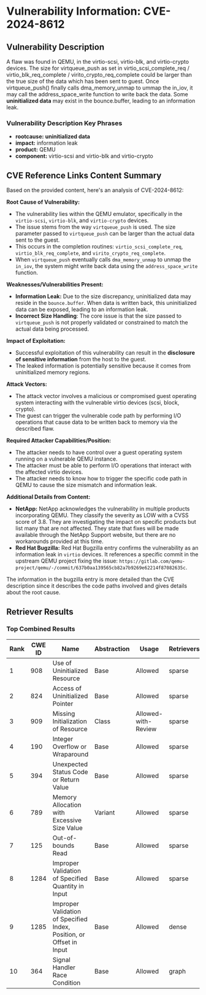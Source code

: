 # Vulnerability Information: CVE-2024-8612

## Vulnerability Description
A flaw was found in QEMU, in the virtio-scsi, virtio-blk, and virtio-crypto devices. The size for virtqueue_push as set in virtio_scsi_complete_req / virtio_blk_req_complete / virito_crypto_req_complete could be larger than the true size of the data which has been sent to guest. Once virtqueue_push() finally calls dma_memory_unmap to ummap the in_iov, it may call the address_space_write function to write back the data. Some **uninitialized data** may exist in the bounce.buffer, leading to an information leak.

### Vulnerability Description Key Phrases
- **rootcause:** **uninitialized data**
- **impact:** information leak
- **product:** QEMU
- **component:** virtio-scsi and virtio-blk and virtio-crypto

## CVE Reference Links Content Summary
Based on the provided content, here's an analysis of CVE-2024-8612:

**Root Cause of Vulnerability:**

*   The vulnerability lies within the QEMU emulator, specifically in the `virtio-scsi`, `virtio-blk`, and `virtio-crypto` devices.
*   The issue stems from the way `virtqueue_push` is used. The size parameter passed to `virtqueue_push` can be larger than the actual data sent to the guest.
*   This occurs in the completion routines: `virtio_scsi_complete_req`, `virtio_blk_req_complete`, and `virito_crypto_req_complete`.
*   When `virtqueue_push` eventually calls `dma_memory_unmap` to unmap the `in_iov`, the system might write back data using the `address_space_write` function.

**Weaknesses/Vulnerabilities Present:**

*   **Information Leak:** Due to the size discrepancy, uninitialized data may reside in the `bounce.buffer`. When data is written back, this uninitialized data can be exposed, leading to an information leak.
*   **Incorrect Size Handling**: The core issue is that the size passed to `virtqueue_push` is not properly validated or constrained to match the actual data being processed.

**Impact of Exploitation:**

*   Successful exploitation of this vulnerability can result in the **disclosure of sensitive information** from the host to the guest.
*   The leaked information is potentially sensitive because it comes from uninitialized memory regions.

**Attack Vectors:**

*   The attack vector involves a malicious or compromised guest operating system interacting with the vulnerable virtio devices (scsi, block, crypto).
*   The guest can trigger the vulnerable code path by performing I/O operations that cause data to be written back to memory via the described flaw.

**Required Attacker Capabilities/Position:**

*   The attacker needs to have control over a guest operating system running on a vulnerable QEMU instance.
*   The attacker must be able to perform I/O operations that interact with the affected virtio devices.
*   The attacker needs to know how to trigger the specific code path in QEMU to cause the size mismatch and information leak.

**Additional Details from Content:**

*   **NetApp:** NetApp acknowledges the vulnerability in multiple products incorporating QEMU.  They classify the severity as LOW with a CVSS score of 3.8. They are investigating the impact on specific products but list many that are not affected.  They state that fixes will be made available through the NetApp Support website, but there are no workarounds provided at this time.
*   **Red Hat Bugzilla:** Red Hat Bugzilla entry confirms the vulnerability as an information leak in `virtio` devices. It references a specific commit in the upstream QEMU project fixing the issue: `https://gitlab.com/qemu-project/qemu/-/commit/637b0aa139565cb82a7b9269e62214f87082635c`.

The information in the bugzilla entry is more detailed than the CVE description since it describes the code paths involved and gives details about the root cause.

## Retriever Results

### Top Combined Results

| Rank | CWE ID | Name | Abstraction | Usage  | Retrievers | Individual Scores |
|------|--------|------|-------------|-------|------------|-------------------|
| 1 | 908 | Use of Uninitialized Resource | Base | Allowed | sparse | 0.472 |
| 2 | 824 | Access of Uninitialized Pointer | Base | Allowed | sparse | 0.421 |
| 3 | 909 | Missing Initialization of Resource | Class | Allowed-with-Review | sparse | 0.411 |
| 4 | 190 | Integer Overflow or Wraparound | Base | Allowed | sparse | 0.400 |
| 5 | 394 | Unexpected Status Code or Return Value | Base | Allowed | sparse | 0.395 |
| 6 | 789 | Memory Allocation with Excessive Size Value | Variant | Allowed | sparse | 0.391 |
| 7 | 125 | Out-of-bounds Read | Base | Allowed | sparse | 0.388 |
| 8 | 1284 | Improper Validation of Specified Quantity in Input | Base | Allowed | sparse | 0.384 |
| 9 | 1285 | Improper Validation of Specified Index, Position, or Offset in Input | Base | Allowed | dense | 0.550 |
| 10 | 364 | Signal Handler Race Condition | Base | Allowed | graph | 0.002 |

